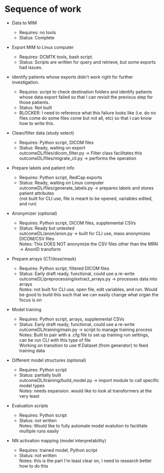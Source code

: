 # Sequence of work  

* Data to MIM  
    * Requires: no tools  
    * Status: Complete  
  
* Export MIM to Linux computer  
    * Requires: DCMTK tools, bash script.  
    * Status: Scripts are written for query and retrieve, but some exports had issues.  
  
* Identify patients whose exports didn't work right for further investigation.  
    * Requires: script to check destination folders and identify patients whose data export failed so that I can revisit the previous step for those patients.  
    * Status: Not built  
    * BLOCKER: I need to reference what this failure looks like (i.e. do no files come do some files come but not all, etc) so that I can know how to write this.  

* Clean/filter data (study select)  
    * Requires: Python script, DICOM files  
    * Status: Ready, waiting on export  
        outcomeDL/files/dicom_filter.py -> Filter class facilitates this  
        outcomeDL/files/migrate_cli.py -> performs the operation  
  
* Prepare labels and patient info  
    * Requires: Python script, RedCap exports  
    * Status: Ready, waiting on Linux computer  
        outcomeDL/files/generate_labels.py -> prepares labels and stores patient attributes  
        (not built for CLI use, file is meant to be opened, variables edited, and run)  
  
* Anonymizer (optional)  
    * Requires: Python script, DICOM files, supplemental CSVs  
    * Status: Ready but untested  
        outcomeDL/anon/anon.py -> built for CLI use, mass anonymizes DICOM/CSV files  
        Notes: This DOES NOT anonymize the CSV files other than the MRN -> AnonID transform  
  
* Prepare arrays (CT/dose/mask)  
    * Requires: Python script, filtered DICOM files  
    * Status: Early draft ready, functional, could use a re-write  
        outcomeDL/preprocessing/extract_arrays.py -> processes data into arrays  
        Notes: not built for CLI use, open file, edit variables, and run. Would be good to build this such that we can easily change what organ the focus is on
  
* Model training  
    * Requires: Python script, arrays, supplemental CSVs  
    * Status: Early draft ready, functional, could use a re-write  
        outcomeDL/training/main.py -> script to manage training process  
        Notes: Built to pair with a .cfg file to set up training run settings,  
        can be run CLI with this type of file  
        Working on transition to use tf.Dataset (from generator) to feed training data
  
* Different model structures (optional)  
    * Requires: Python script  
    * Status: partially built  
        outcomeDL/training/build_model.py -> import module to call specific model types  
        Notes: needs expansion. would like to look at transformers at the very least  
  
* Evaluation scripts  
    * Requires: Python script  
    * Status: not written  
        Notes: Would like to fully automate model evalution to facilitate multiple runs easily  

* NN activation mapping (model interpretability)  
    * Requires: trained model, Python script  
    * Status: not written  
        Notes: this is the part I'm least clear on, I need to research better how to do this  